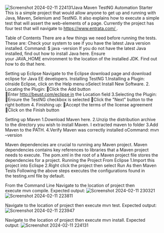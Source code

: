 ![Screenshot 2024-02-11 224131](https://github.com/NehaDeshmukh-14/DevEntrata/assets/156272537/4495351b-36e2-4734-b64a-802df1a64a78)Java Maven TestNG Automation Starter
This is a simple project that would allow anyone to get up and running with Java, Maven, Selenium and TestNG. It also explains how to execute a simple test that will assert the web-elements of a page.
Currently the project has four test that will navigate to https://www.entrata.com/ .

Table of Contents
There are a few things we need before running the tests. These are:
Check your system to see if you have the latest Java version installed.
Command:
$ java -version
If you do not have the latest Java installed, find out how to install Java here.
Ensure your JAVA_HOME environment to the location of the installed JDK. Find out how to do that here.

Setting up Eclipse
Navigate to the Eclipse download page and download eclipse for Java EE developers.
Installing TestNG
1.Installing a Plugin:
oInside Eclipse, click on the Help menu
oSelect Install New Software.
2. Locating the Plugin:
Click the Add button
Enter http://beust.com/eclipse in the Location field
3.Selecting the Plugin:
Ensure the TestNG checkbox is selected
Click the "Next" button to the right bottom
4. Finishing up:
Accept the terms of the license agreement
Click on the Finish button

Setting up Maven
1.Download Maven here.
2.Unzip the distribution archive to the directory you wish to install Maven. I extracted maven to folder
3.Add Maven to the PATH. 
4.Verify Maven was correctly installed
oCommand:    mvn –version

Maven dependencies are crucial to running any Maven project. Maven dependencies contains key references to libraries that a Maven project needs to execute. The pom.xml in the root of a Maven project file stores the dependencies for a project.
Running the Project
From Eclipse
1.Import this project into Eclispe
2.Right click the project then select Run As then Maven Tests
Following the above steps executes the configurations found in the testing.xml file by default.

From the Command Line
Navigate to the location of project then execute mvn compile.
Expected output:
![Screenshot 2024-02-11 230321](https://github.com/NehaDeshmukh-14/DevEntrata/assets/156272537/53c28f76-c5b5-43cb-9df6-689a2ef9426f)
![Screenshot 2024-02-11 223811](https://github.com/NehaDeshmukh-14/DevEntrata/assets/156272537/0ce8bb25-cf4a-4619-90ac-253af83db331)



Navigate to the location of project then execute mvn test.
Expected output:
![Screenshot 2024-02-11 223947](https://github.com/NehaDeshmukh-14/DevEntrata/assets/156272537/a48a6e9a-659c-4797-831f-bf1deb6fd521)


Navigate to the location of project then execute mvn install.
Expected output:
![Screenshot 2024-02-11 224131](https://github.com/NehaDeshmukh-14/DevEntrata/assets/156272537/e95d2533-78f5-498a-92d5-7dd43ee74cb5)
